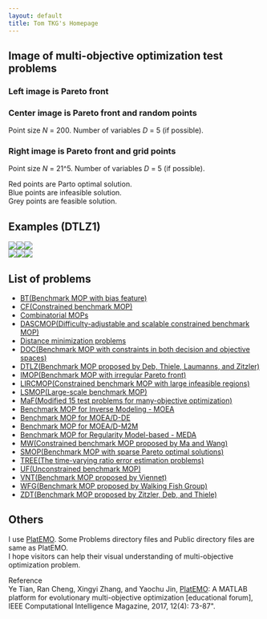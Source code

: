 ```yaml
---
layout: default
title: Tom TKG's Homepage
---
```


## Image of multi-objective optimization test problems

### Left image is Pareto front
### Center image is Pareto front and random points  
Point size _N_ = 200. Number of variables _D_ = 5 (if possible).
### Right image is Pareto front and grid points  
Point size _N_ = 21^5. Number of variables _D_ = 5 (if possible).

Red points are Parto optimal solution.  
Blue points are infeasible solution.  
Grey points are feasible solution.  

## Examples (DTLZ1)
<img src="image/DTLZ1_M2PF.svg"><img src="image/DTLZ1_M2Init.svg"><img src="image/DTLZ1_M2Grid.svg">  
<img src="image/DTLZ1_M3PF.svg"><img src="image/DTLZ1_M3Init.svg"><img src="image/DTLZ1_M3Grid.svg">  

## List of problems
* [BT(Benchmark MOP with bias feature)](https://github.com/tomtkg/Test_Functions_for_Multi-objective_Optimization/blob/master/Problems/BT/README.md)  
* [CF(Constrained benchmark MOP)](https://github.com/tomtkg/Test_Functions_for_Multi-objective_Optimization/blob/master/Problems/CF/README.md)  
* [Combinatorial MOPs](https://github.com/tomtkg/Test_Functions_for_Multi-objective_Optimization/blob/master/Problems/Combinatorial%20MOPs/README.md)  
* [DASCMOP(Difficulty-adjustable and scalable constrained benchmark MOP)](https://github.com/tomtkg/Test_Functions_for_Multi-objective_Optimization/blob/master/Problems/DASCMOP/README.md)  
* [Distance minimization problems](https://github.com/tomtkg/Test_Functions_for_Multi-objective_Optimization/blob/master/Problems/Distance%20minimization%20problems/README.md)  
* [DOC(Benchmark MOP with constraints in both decision and objective spaces)](https://github.com/tomtkg/Test_Functions_for_Multi-objective_Optimization/blob/master/Problems/DOC/README.md)  
* [DTLZ(Benchmark MOP proposed by Deb, Thiele, Laumanns, and Zitzler)](https://github.com/tomtkg/Test_Functions_for_Multi-objective_Optimization/blob/master/Problems/DTLZ/README.md)  
* [IMOP(Benchmark MOP with irregular Pareto front)](https://github.com/tomtkg/Test_Functions_for_Multi-objective_Optimization/blob/master/Problems/IMOP/README.md)  
* [LIRCMOP(Constrained benchmark MOP with large infeasible regions)](https://github.com/tomtkg/Test_Functions_for_Multi-objective_Optimization/blob/master/Problems/LIRCMOP/README.md)  
* [LSMOP(Large-scale benchmark MOP)](https://github.com/tomtkg/Test_Functions_for_Multi-objective_Optimization/blob/master/Problems/LSMOP/README.md)  
* [MaF(Modified 15 test problems for many-objective optimization)](https://github.com/tomtkg/Test_Functions_for_Multi-objective_Optimization/blob/master/Problems/MaF/README.md)  
* [Benchmark MOP for Inverse Modeling - MOEA](https://github.com/tomtkg/Test_Functions_for_Multi-objective_Optimization/blob/master/Problems/MOPs%20in%20IM-MOEA/README.md)  
* [Benchmark MOP for MOEA/D-DE](https://github.com/tomtkg/Test_Functions_for_Multi-objective_Optimization/blob/master/Problems/MOPs%20in%20MOEA-D-DE/README.md)  
* [Benchmark MOP for MOEA/D-M2M](https://github.com/tomtkg/Test_Functions_for_Multi-objective_Optimization/blob/master/Problems/MOPs%20in%20MOEA-D-M2M/README.md)  
* [Benchmark MOP for Regularity Model-based - MEDA](https://github.com/tomtkg/Test_Functions_for_Multi-objective_Optimization/blob/master/Problems/MOPs%20in%20RM-MEDA/README.md)  
* [MW(Constrained benchmark MOP proposed by Ma and Wang)](https://github.com/tomtkg/Test_Functions_for_Multi-objective_Optimization/blob/master/MW/README.md)  
* [SMOP(Benchmark MOP with sparse Pareto optimal solutions)](https://github.com/tomtkg/Test_Functions_for_Multi-objective_Optimization/blob/master/Problems/Sparse%20MOPs/README.md)  
* [TREE(The time-varying ratio error estimation problems)](https://github.com/tomtkg/Test_Functions_for_Multi-objective_Optimization/blob/master/Problems/TREE/README.md)  
* [UF(Unconstrained benchmark MOP)](https://github.com/tomtkg/Test_Functions_for_Multi-objective_Optimization/blob/master/Problems/UF/README.md)  
* [VNT(Benchmark MOP proposed by Viennet)](https://github.com/tomtkg/Test_Functions_for_Multi-objective_Optimization/blob/master/Problems/VNT/README.md)  
* [WFG(Benchmark MOP proposed by Walking Fish Group)](https://github.com/tomtkg/Test_Functions_for_Multi-objective_Optimization/blob/master/Problems/WFG/README.md)  
* [ZDT(Benchmark MOP proposed by Zitzler, Deb, and Thiele)](https://github.com/tomtkg/Test_Functions_for_Multi-objective_Optimization/blob/master/Problems/ZDT/README.md)  

## Others
I use [PlatEMO](https://github.com/BIMK/PlatEMO/). Some Problems directory files and Public directory files are same as PlatEMO.  
I hope visitors can help their visual understanding of multi-objective optimization problem.
 
Reference  
Ye Tian, Ran Cheng, Xingyi Zhang, and Yaochu Jin, [PlatEMO](https://github.com/BIMK/PlatEMO/): A MATLAB platform
for evolutionary multi-objective optimization [educational forum], IEEE
Computational Intelligence Magazine, 2017, 12(4): 73-87".  
